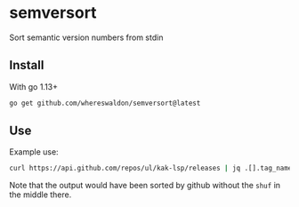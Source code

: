 # semversort
Sort semantic version numbers from stdin

## Install

With go 1.13+

```bash
go get github.com/whereswaldon/semversort@latest
```

## Use

Example use:

```bash
curl https://api.github.com/repos/ul/kak-lsp/releases | jq .[].tag_name | tr -d '"' | shuf | semversort
```

Note that the output would have been sorted by github without the `shuf` in the middle there.
